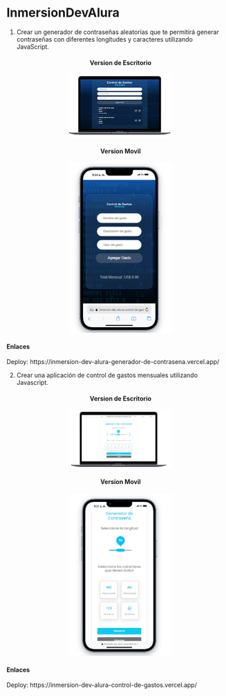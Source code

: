 # InmersionDevAlura

1. Crear un generador de contraseñas aleatorias que te permitirá generar contraseñas con diferentes longitudes y caracteres utilizando JavaScript.
    <div align="center">
       <h4>Version de Escritorio</h4>
       <img src="./Control de Gastos/assets/img/control-de-gastos.png" style = "width: 50%";>
       <h4>Version Movil</h4>
       <img src="./Control de Gastos/assets/img/control-de-gastos2.png" style = "width: 50%";>
    </div>
    
<h4>Enlaces</h4>    
Deploy: https://inmersion-dev-alura-generador-de-contrasena.vercel.app/
   
2. Crear una aplicación de control de gastos mensuales utilizando Javascript.
    <div align="center">
       <h4>Version de Escritorio</h4>
       <img src="./Generador de Contraseñas/generador-de-contraseña.png" style = "width: 50%";>
       <h4>Version Movil</h4>
       <img src="./Generador de Contraseñas/generador-de-contraseña2.png" style = "width: 50%";>
    </div>
    
<h4>Enlaces</h4> 
Deploy: https://inmersion-dev-alura-control-de-gastos.vercel.app/
